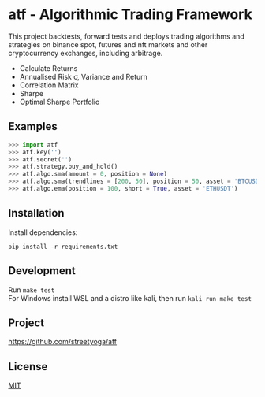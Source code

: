 # atf - Algorithmic Trading Framework

This project backtests, forward tests and deploys trading algorithms and strategies on binance spot, futures and nft markets and other cryptocurrency exchanges, including arbitrage.

- Calculate Returns
- Annualised Risk σ, Variance and Return
- Correlation Matrix
- Sharpe
- Optimal Sharpe Portfolio

## Examples

```python
>>> import atf
>>> atf.key('')
>>> atf.secret('')
>>> atf.strategy.buy_and_hold()
>>> atf.algo.sma(amount = 0, position = None)
>>> atf.algo.sma(trendlines = [200, 50], position = 50, asset = 'BTCUSDT')
>>> atf.algo.ema(position = 100, short = True, asset = 'ETHUSDT')

```
## Installation 
Install dependencies:
```
pip install -r requirements.txt
```
## Development

Run `make test`  
For Windows install WSL and a distro like kali, then run `kali run make test`


## Project 

https://github.com/streetyoga/atf

## License

[MIT](LICENSE.txt)
